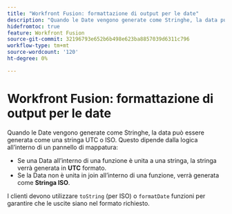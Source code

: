 ```yaml
---
title: "Workfront Fusion: formattazione di output per le date"
description: "Quando le Date vengono generate come Stringhe, la data può essere generata come una stringa UTC o ISO. Questo dipende dalla logica all’interno di un pannello di mappatura."
hidefromtoc: true
feature: Workfront Fusion
source-git-commit: 32196793e652b6b498e623ba8857039d6311c796
workflow-type: tm+mt
source-wordcount: '120'
ht-degree: 0%

---
```



# Workfront Fusion: formattazione di output per le date

Quando le Date vengono generate come Stringhe, la data può essere generata come una stringa UTC o ISO. Questo dipende dalla logica all’interno di un pannello di mappatura:

* Se una Data all’interno di una funzione è unita a una stringa, la stringa verrà generata in **UTC** formato.
* Se la Data non è unita in join all’interno di una funzione, verrà generata come **Stringa ISO**.

I clienti devono utilizzare `toString` (per ISO) o `formatDate` funzioni per garantire che le uscite siano nel formato richiesto.
